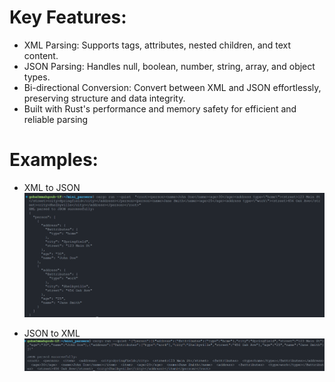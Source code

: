 # Key Features:
- XML Parsing: Supports tags, attributes, nested children, and text content.
- JSON Parsing: Handles null, boolean, number, string, array, and object types.
- Bi-directional Conversion: Convert between XML and JSON effortlessly, preserving structure and data integrity.
- Built with Rust's performance and memory safety for efficient and reliable parsing


# Examples:
- XML to JSON
![alt text](./images/image.png)

- JSON to XML
![alt text](./images/image-1.png)
